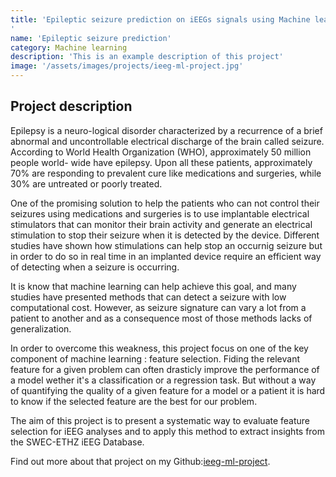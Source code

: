 ```yaml
---
title: 'Epileptic seizure prediction on iEEGs signals using Machine learning
'
name: 'Epileptic seizure prediction'
category: Machine learning
description: 'This is an example description of this project'
image: '/assets/images/projects/ieeg-ml-project.jpg'
---
```


## Project description

Epilepsy is a neuro-logical disorder characterized by a recurrence of a brief abnormal and uncontrollable electrical discharge of the brain called seizure. According to World Health Organization (WHO), approximately 50 million people world- wide have epilepsy. Upon all these patients, approximately 70% are responding to prevalent cure like medications and surgeries, while 30% are untreated or poorly treated.

One of the promising solution to help the patients who can not control their seizures using medications and surgeries is to use implantable electrical stimulators that can monitor their brain activity and generate an electrical stimulation to stop their seizure when it is detected by the device. Different studies have shown how stimulations can help stop an occurnig seizure but in order to do so in real time in an implanted device require an efficient way of detecting when a seizure is occurring.

It is know that machine learning can help achieve this goal, and many studies have presented methods that can detect a seizure with low computational cost. However, as seizure signature can vary a lot from a patient to another and as a consequence most of those methods lacks of generalization.

In order to overcome this weakness, this project focus on one of the key component of machine learning : feature selection. Fiding the relevant feature for a given problem can often drasticly improve the performance of a model wether it's a classification or a regression task. But without a way of quantifying the quality of a given feature for a model or a patient it is hard to know if the selected feature are the best for our problem.

The aim of this project is to present a systematic way to evaluate feature selection for iEEG analyses and to apply this method to extract insights from the SWEC-ETHZ iEEG Database.


Find out more about that project on my Github:[ieeg-ml-project](https://github.com/sinitame/ieeg-ml-project).
